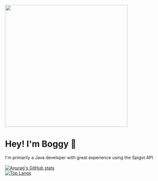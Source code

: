 <img src="https://github.com/boggymc/about-me/blob/main/sun_and_bird.gif" width=400></img>
# Hey! I'm Boggy 👋<br>
I'm primarily a Java developer with great experience using the Spigot API <br><br>
[![Anurag's GitHub stats](https://github-readme-stats.vercel.app/api?username=boggymc&show_icons=true&theme=onedark)](https://github.com/anuraghazra/github-readme-stats)<br>
[![Top Langs](https://github-readme-stats.vercel.app/api/top-langs/?username=anuraghazra&theme=onedark)](https://github.com/anuraghazra/github-readme-stats)

